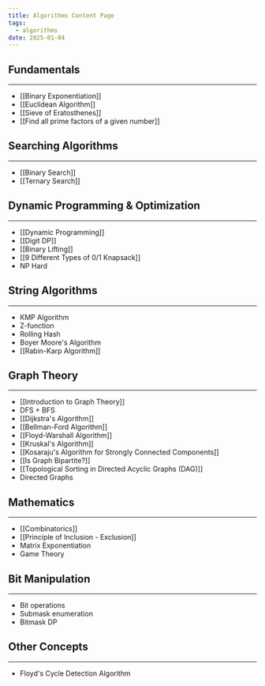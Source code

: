 ```yaml
---
title: Algorithms Content Page
tags:
  - algorithms
date: 2025-01-04
---
```


## Fundamentals

---

- [[Binary Exponentiation]]
- [[Euclidean Algorithm]]
- [[Sieve of Eratosthenes]]
- [[Find all prime factors of a given number]]

## Searching Algorithms

---

- [[Binary Search]]
- [[Ternary Search]]

## Dynamic Programming & Optimization

---

- [[Dynamic Programming]]
- [[Digit DP]]
- [[Binary Lifting]]
- [[9 Different Types of 0/1 Knapsack]]
- NP Hard

## String Algorithms

---

- KMP Algorithm
- Z-function
- Rolling Hash
- Boyer Moore's Algorithm
- [[Rabin-Karp Algorithm]]

## Graph Theory

---

- [[Introduction to Graph Theory]]
- DFS + BFS
- [[Dijkstra's Algorithm]]
- [[Bellman-Ford Algorithm]]
- [[Floyd-Warshall Algorithm]]
- [[Kruskal's Algorithm]]
- [[Kosaraju's Algorithm for Strongly Connected Components]]
- [[Is Graph Bipartite?]]
- [[Topological Sorting in Directed Acyclic Graphs (DAG)]]
- Directed Graphs

## Mathematics

---

- [[Combinatorics]]
- [[Principle of Inclusion - Exclusion]]
- Matrix Exponentiation
- Game Theory

## Bit Manipulation

---

- Bit operations
- Submask enumeration
- Bitmask DP

## Other Concepts

---

- Floyd's Cycle Detection Algorithm

